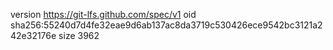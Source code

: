 version https://git-lfs.github.com/spec/v1
oid sha256:55240d7d4fe32eae9d6ab137ac8da3719c530426ece9542bc3121a242e32176e
size 3962
